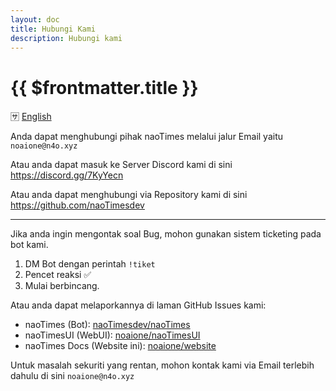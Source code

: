 ```yaml
---
layout: doc
title: Hubungi Kami
description: Hubungi kami
---
```


# {{ $frontmatter.title }}

🈂️ [English](/contact)

Anda dapat menghubungi pihak naoTimes melalui jalur Email yaitu `noaione@n4o.xyz`

Atau anda dapat masuk ke Server Discord kami di sini https://discord.gg/7KyYecn

Atau anda dapat menghubungi via Repository kami di sini https://github.com/naoTimesdev

---

Jika anda ingin mengontak soal Bug, mohon gunakan sistem ticketing pada bot kami.
1. DM Bot dengan perintah `!tiket`
2. Pencet reaksi ✅
3. Mulai berbincang.

Atau anda dapat melaporkannya di laman GitHub Issues kami:
- naoTimes (Bot): [naoTimesdev/naoTimes](https://github.com/naoTimesdev/naoTimes/issues/new/choose)
- naoTimesUI (WebUI): [noaione/naoTimesUI](https://github.com/noaione/naoTimesUI/issues/new/choose)
- naoTimes Docs (Website ini): [noaione/website](https://github.com/noaione/website/issues/new/choose)

Untuk masalah sekuriti yang rentan, mohon kontak kami via Email terlebih dahulu di sini `noaione@n4o.xyz`
